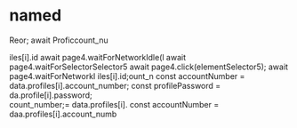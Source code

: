 # named
Reor;
                            await Proficcount_nu

iles[i].id
                        await page4.waitForNetworkIdle(l
                        await page4.waitForSelectorSelector5
                        await page4.click(elementSelector5);
                        await page4.waitForNetworkI
iles[i].id;ount_n
        const accountNumber = data.profiles[i].account_number;
        const profilePassword = da.profile[i].password;   
count_number;= data.profiles[i].
        const accountNumber = daa.profiles[i].account_numb
